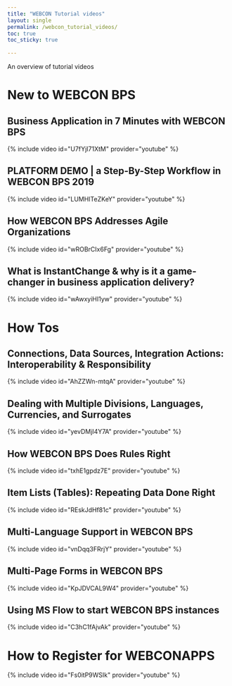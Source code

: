 ```yaml
---
title: "WEBCON Tutorial videos"
layout: single
permalink: /webcon_tutorial_videos/   
toc: true
toc_sticky: true
      
---
```


An overview of tutorial videos

# New to WEBCON BPS

## Business Application in 7 Minutes with WEBCON BPS

{% include video id="U7fYjI71XtM" provider="youtube" %}

## PLATFORM DEMO \| a Step-By-Step Workflow in WEBCON BPS 2019

{% include video id="LUMHITeZKeY" provider="youtube" %}

## How WEBCON BPS Addresses Agile Organizations

{% include video id="wROBrCIx6Fg" provider="youtube" %}

## What is InstantChange & why is it a game-changer in business application delivery?

{% include video id="wAwxyiHI1yw" provider="youtube" %}

# How Tos

## Connections, Data Sources, Integration Actions: Interoperability & Responsibility

{% include video id="AhZZWn-mtqA" provider="youtube" %}

## Dealing with Multiple Divisions, Languages, Currencies, and Surrogates

{% include video id="yevDMjI4Y7A" provider="youtube" %}

## How WEBCON BPS Does Rules Right

{% include video id="txhE1gpdz7E" provider="youtube" %}

## Item Lists (Tables): Repeating Data Done Right

{% include video id="REskJdHf81c" provider="youtube" %}

## Multi-Language Support in WEBCON BPS

{% include video id="vnDqq3FRrjY" provider="youtube" %}

## Multi-Page Forms in WEBCON BPS

{% include video id="KpJDVCAL9W4" provider="youtube" %}

## Using MS Flow to start WEBCON BPS instances

{% include video id="C3hC1fAjvAk" provider="youtube" %}

# How to Register for WEBCONAPPS

{% include video id="Fs0itP9WSIk" provider="youtube" %}
